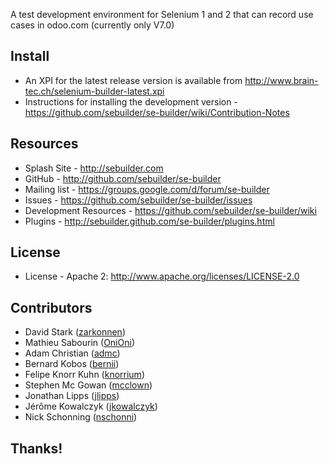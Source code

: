A test development environment for Selenium 1 and 2
that can record use cases in odoo.com (currently only V7.0)

## Install

  * An XPI for the latest release version is available from http://www.brain-tec.ch/selenium-builder-latest.xpi
  * Instructions for installing the development version - https://github.com/sebuilder/se-builder/wiki/Contribution-Notes

## Resources

  * Splash Site - http://sebuilder.com
  * GitHub - http://github.com/sebuilder/se-builder
  * Mailing list - https://groups.google.com/d/forum/se-builder
  * Issues - https://github.com/sebuilder/se-builder/issues
  * Development Resources - https://github.com/sebuilder/se-builder/wiki
  * Plugins - http://sebuilder.github.com/se-builder/plugins.html

## License

  * License - Apache 2: http://www.apache.org/licenses/LICENSE-2.0
  
## Contributors

  * David Stark ([zarkonnen](https://github.com/Zarkonnen))
  * Mathieu Sabourin ([OniOni](https://github.com/OniOni))
  * Adam Christian ([admc](https://github.com/admc))
  * Bernard Kobos ([bernii](https://github.com/bernii))
  * Felipe Knorr Kuhn ([knorrium](https://github.com/knorrium))
  * Stephen Mc Gowan ([mcclown](https://github.com/mcclown))
  * Jonathan Lipps ([jlipps](https://github.com/jlipps))
  * Jérôme Kowalczyk ([jkowalczyk](https://github.com/jkowalczyk))
  * Nick Schonning ([nschonni](https://github.com/nschonni))

## Thanks!
